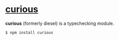 # [curious](../../)

<b>curious</b> (formerly diesel) is a typechecking module.

```
$ npm install curious
```